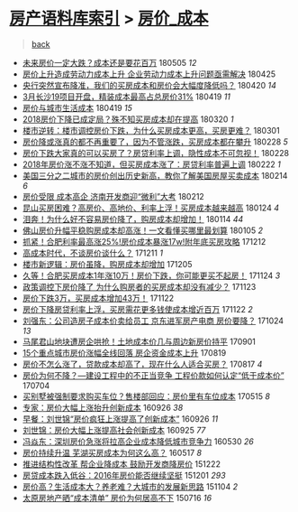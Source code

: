 [房产语料库索引](../../README.md)  > [房价_成本](房价_成本.md)
====
> [back](../README.md)

- [未来房价一定大跌？成本还是要花百万](http://jkwz.applinzi.com/ittc/7099653065802253319.html#%E6%9C%AA%E6%9D%A5%E6%88%BF%E4%BB%B7%E4%B8%80%E5%AE%9A%E5%A4%A7%E8%B7%8C%EF%BC%9F%E6%88%90%E6%9C%AC%E8%BF%98%E6%98%AF%E8%A6%81%E8%8A%B1%E7%99%BE%E4%B8%87) 180505 *12* 
- [房价上升造成劳动力成本上升 企业劳动力成本上升问题亟需解决](http://jkwz.applinzi.com/ittc/7095645264004252688.html#%E6%88%BF%E4%BB%B7%E4%B8%8A%E5%8D%87%E9%80%A0%E6%88%90%E5%8A%B3%E5%8A%A8%E5%8A%9B%E6%88%90%E6%9C%AC%E4%B8%8A%E5%8D%87+%E4%BC%81%E4%B8%9A%E5%8A%B3%E5%8A%A8%E5%8A%9B%E6%88%90%E6%9C%AC%E4%B8%8A%E5%8D%87%E9%97%AE%E9%A2%98%E4%BA%9F%E9%9C%80%E8%A7%A3%E5%86%B3) 180425  
- [央行突然宣布降准，我们的买房成本和房价会大幅度降低吗？](http://jkwz.applinzi.com/ittc/7094197767130055697.html#%E5%A4%AE%E8%A1%8C%E7%AA%81%E7%84%B6%E5%AE%A3%E5%B8%83%E9%99%8D%E5%87%86%EF%BC%8C%E6%88%91%E4%BB%AC%E7%9A%84%E4%B9%B0%E6%88%BF%E6%88%90%E6%9C%AC%E5%92%8C%E6%88%BF%E4%BB%B7%E4%BC%9A%E5%A4%A7%E5%B9%85%E5%BA%A6%E9%99%8D%E4%BD%8E%E5%90%97%EF%BC%9F) 180420 *14* 
- [3月长沙19项目开盘，精装成本最高占总房价31%](http://jkwz.applinzi.com/ittc/7093734398216373254.html#3%E6%9C%88%E9%95%BF%E6%B2%9919%E9%A1%B9%E7%9B%AE%E5%BC%80%E7%9B%98%EF%BC%8C%E7%B2%BE%E8%A3%85%E6%88%90%E6%9C%AC%E6%9C%80%E9%AB%98%E5%8D%A0%E6%80%BB%E6%88%BF%E4%BB%B731%25) 180419 *11* 
- [房价与城市生活成本](http://jkwz.applinzi.com/ittc/7093630934232597511.html#%E6%88%BF%E4%BB%B7%E4%B8%8E%E5%9F%8E%E5%B8%82%E7%94%9F%E6%B4%BB%E6%88%90%E6%9C%AC) 180419 *15* 
- [2018房价下降已成定局？殊不知买房成本却在提高](http://jkwz.applinzi.com/ittc/7082638604881101831.html#2018%E6%88%BF%E4%BB%B7%E4%B8%8B%E9%99%8D%E5%B7%B2%E6%88%90%E5%AE%9A%E5%B1%80%EF%BC%9F%E6%AE%8A%E4%B8%8D%E7%9F%A5%E4%B9%B0%E6%88%BF%E6%88%90%E6%9C%AC%E5%8D%B4%E5%9C%A8%E6%8F%90%E9%AB%98) 180320 *1* 
- [楼市逆转：楼市调控房价下跌，为什么买房成本更高，买房更难？](http://jkwz.applinzi.com/ittc/7075425626268107787.html#%E6%A5%BC%E5%B8%82%E9%80%86%E8%BD%AC%EF%BC%9A%E6%A5%BC%E5%B8%82%E8%B0%83%E6%8E%A7%E6%88%BF%E4%BB%B7%E4%B8%8B%E8%B7%8C%EF%BC%8C%E4%B8%BA%E4%BB%80%E4%B9%88%E4%B9%B0%E6%88%BF%E6%88%90%E6%9C%AC%E6%9B%B4%E9%AB%98%EF%BC%8C%E4%B9%B0%E6%88%BF%E6%9B%B4%E9%9A%BE%EF%BC%9F) 180301  
- [房价降或涨真的都不再重要了，因为不管涨跌，买房成本都在攀升](http://jkwz.applinzi.com/ittc/7075204231089095686.html#%E6%88%BF%E4%BB%B7%E9%99%8D%E6%88%96%E6%B6%A8%E7%9C%9F%E7%9A%84%E9%83%BD%E4%B8%8D%E5%86%8D%E9%87%8D%E8%A6%81%E4%BA%86%EF%BC%8C%E5%9B%A0%E4%B8%BA%E4%B8%8D%E7%AE%A1%E6%B6%A8%E8%B7%8C%EF%BC%8C%E4%B9%B0%E6%88%BF%E6%88%90%E6%9C%AC%E9%83%BD%E5%9C%A8%E6%94%80%E5%8D%87) 180228 *5* 
- [房价下跌大家真的可以买房了？房贷利率上调，隐性成本不可忽视！](http://jkwz.applinzi.com/ittc/7075129127072171025.html#%E6%88%BF%E4%BB%B7%E4%B8%8B%E8%B7%8C%E5%A4%A7%E5%AE%B6%E7%9C%9F%E7%9A%84%E5%8F%AF%E4%BB%A5%E4%B9%B0%E6%88%BF%E4%BA%86%EF%BC%9F%E6%88%BF%E8%B4%B7%E5%88%A9%E7%8E%87%E4%B8%8A%E8%B0%83%EF%BC%8C%E9%9A%90%E6%80%A7%E6%88%90%E6%9C%AC%E4%B8%8D%E5%8F%AF%E5%BF%BD%E8%A7%86%EF%BC%81) 180228  
- [2018年房价涨不涨不知道，但买房成本涨了：房贷利率普遍上调](http://jkwz.applinzi.com/ittc/7072667548531557382.html#2018%E5%B9%B4%E6%88%BF%E4%BB%B7%E6%B6%A8%E4%B8%8D%E6%B6%A8%E4%B8%8D%E7%9F%A5%E9%81%93%EF%BC%8C%E4%BD%86%E4%B9%B0%E6%88%BF%E6%88%90%E6%9C%AC%E6%B6%A8%E4%BA%86%EF%BC%9A%E6%88%BF%E8%B4%B7%E5%88%A9%E7%8E%87%E6%99%AE%E9%81%8D%E4%B8%8A%E8%B0%83) 180222 *1* 
- [美国三分之二城市的房价创出历史新高，教你了解美国房屋买卖成本](http://jkwz.applinzi.com/ittc/7069896624786899979.html#%E7%BE%8E%E5%9B%BD%E4%B8%89%E5%88%86%E4%B9%8B%E4%BA%8C%E5%9F%8E%E5%B8%82%E7%9A%84%E6%88%BF%E4%BB%B7%E5%88%9B%E5%87%BA%E5%8E%86%E5%8F%B2%E6%96%B0%E9%AB%98%EF%BC%8C%E6%95%99%E4%BD%A0%E4%BA%86%E8%A7%A3%E7%BE%8E%E5%9B%BD%E6%88%BF%E5%B1%8B%E4%B9%B0%E5%8D%96%E6%88%90%E6%9C%AC) 180214 *6* 
- [房价受限 成本高企 济南开发商迎“微利”大考](http://jkwz.applinzi.com/ittc/7069112305348772874.html#%E6%88%BF%E4%BB%B7%E5%8F%97%E9%99%90+%E6%88%90%E6%9C%AC%E9%AB%98%E4%BC%81+%E6%B5%8E%E5%8D%97%E5%BC%80%E5%8F%91%E5%95%86%E8%BF%8E%E2%80%9C%E5%BE%AE%E5%88%A9%E2%80%9D%E5%A4%A7%E8%80%83) 180212  
- [昆山买房困难？高房价、高地价、利率上浮！买房成本越来越高](http://jkwz.applinzi.com/ittc/7062275320365712391.html#%E6%98%86%E5%B1%B1%E4%B9%B0%E6%88%BF%E5%9B%B0%E9%9A%BE%EF%BC%9F%E9%AB%98%E6%88%BF%E4%BB%B7%E3%80%81%E9%AB%98%E5%9C%B0%E4%BB%B7%E3%80%81%E5%88%A9%E7%8E%87%E4%B8%8A%E6%B5%AE%EF%BC%81%E4%B9%B0%E6%88%BF%E6%88%90%E6%9C%AC%E8%B6%8A%E6%9D%A5%E8%B6%8A%E9%AB%98) 180124 *4* 
- [泪奔！为什么好不容易房价降了，购房成本却增加！](http://jkwz.applinzi.com/ittc/7058565313304462352.html#%E6%B3%AA%E5%A5%94%EF%BC%81%E4%B8%BA%E4%BB%80%E4%B9%88%E5%A5%BD%E4%B8%8D%E5%AE%B9%E6%98%93%E6%88%BF%E4%BB%B7%E9%99%8D%E4%BA%86%EF%BC%8C%E8%B4%AD%E6%88%BF%E6%88%90%E6%9C%AC%E5%8D%B4%E5%A2%9E%E5%8A%A0%EF%BC%81) 180114 *44* 
- [佛山房价升幅平稳购房成本却高涨！一文看懂买哪里最划算](http://jkwz.applinzi.com/ittc/7054991464524678150.html#%E4%BD%9B%E5%B1%B1%E6%88%BF%E4%BB%B7%E5%8D%87%E5%B9%85%E5%B9%B3%E7%A8%B3%E8%B4%AD%E6%88%BF%E6%88%90%E6%9C%AC%E5%8D%B4%E9%AB%98%E6%B6%A8%EF%BC%81%E4%B8%80%E6%96%87%E7%9C%8B%E6%87%82%E4%B9%B0%E5%93%AA%E9%87%8C%E6%9C%80%E5%88%92%E7%AE%97) 180105 *2* 
- [抓紧！合肥利率最高涨25%!房价成本暴涨17w!附年底买房攻略](http://jkwz.applinzi.com/ittc/7046139893384741904.html#%E6%8A%93%E7%B4%A7%EF%BC%81%E5%90%88%E8%82%A5%E5%88%A9%E7%8E%87%E6%9C%80%E9%AB%98%E6%B6%A825%25%21%E6%88%BF%E4%BB%B7%E6%88%90%E6%9C%AC%E6%9A%B4%E6%B6%A817w%21%E9%99%84%E5%B9%B4%E5%BA%95%E4%B9%B0%E6%88%BF%E6%94%BB%E7%95%A5) 171212  
- [高成本时代，不谈房价谈什么？](http://jkwz.applinzi.com/ittc/7045825026828272657.html#%E9%AB%98%E6%88%90%E6%9C%AC%E6%97%B6%E4%BB%A3%EF%BC%8C%E4%B8%8D%E8%B0%88%E6%88%BF%E4%BB%B7%E8%B0%88%E4%BB%80%E4%B9%88%EF%BC%9F) 171211 *1* 
- [楼市新逻辑：房价虽降，购房成本却增加](http://jkwz.applinzi.com/ittc/7043643474283332624.html#%E6%A5%BC%E5%B8%82%E6%96%B0%E9%80%BB%E8%BE%91%EF%BC%9A%E6%88%BF%E4%BB%B7%E8%99%BD%E9%99%8D%EF%BC%8C%E8%B4%AD%E6%88%BF%E6%88%90%E6%9C%AC%E5%8D%B4%E5%A2%9E%E5%8A%A0) 171205  
- [久等！合肥买房成本1年涨10万！房价下跌，你可能更买不起房！](http://jkwz.applinzi.com/ittc/7039432792348296208.html#%E4%B9%85%E7%AD%89%EF%BC%81%E5%90%88%E8%82%A5%E4%B9%B0%E6%88%BF%E6%88%90%E6%9C%AC1%E5%B9%B4%E6%B6%A810%E4%B8%87%EF%BC%81%E6%88%BF%E4%BB%B7%E4%B8%8B%E8%B7%8C%EF%BC%8C%E4%BD%A0%E5%8F%AF%E8%83%BD%E6%9B%B4%E4%B9%B0%E4%B8%8D%E8%B5%B7%E6%88%BF%EF%BC%81) 171124 *3* 
- [政策调控下房价降了 为什么购房者的买房成本却没有减少？](http://jkwz.applinzi.com/ittc/7039074349078807569.html#%E6%94%BF%E7%AD%96%E8%B0%83%E6%8E%A7%E4%B8%8B%E6%88%BF%E4%BB%B7%E9%99%8D%E4%BA%86+%E4%B8%BA%E4%BB%80%E4%B9%88%E8%B4%AD%E6%88%BF%E8%80%85%E7%9A%84%E4%B9%B0%E6%88%BF%E6%88%90%E6%9C%AC%E5%8D%B4%E6%B2%A1%E6%9C%89%E5%87%8F%E5%B0%91%EF%BC%9F) 171123  
- [房价下跌3万，买房成本增加43万！](http://jkwz.applinzi.com/ittc/7038836095851168784.html#%E6%88%BF%E4%BB%B7%E4%B8%8B%E8%B7%8C3%E4%B8%87%EF%BC%8C%E4%B9%B0%E6%88%BF%E6%88%90%E6%9C%AC%E5%A2%9E%E5%8A%A043%E4%B8%87%EF%BC%81) 171122  
- [房价下降房贷利率上浮，买房需花更多钱使成本增近百万](http://jkwz.applinzi.com/ittc/7038786718742889489.html#%E6%88%BF%E4%BB%B7%E4%B8%8B%E9%99%8D%E6%88%BF%E8%B4%B7%E5%88%A9%E7%8E%87%E4%B8%8A%E6%B5%AE%EF%BC%8C%E4%B9%B0%E6%88%BF%E9%9C%80%E8%8A%B1%E6%9B%B4%E5%A4%9A%E9%92%B1%E4%BD%BF%E6%88%90%E6%9C%AC%E5%A2%9E%E8%BF%91%E7%99%BE%E4%B8%87) 171122 *2* 
- [刘强东：公司造房子成本价卖给员工 京东进军房产电商 房价要降？](http://jkwz.applinzi.com/ittc/7028112934314705936.html#%E5%88%98%E5%BC%BA%E4%B8%9C%EF%BC%9A%E5%85%AC%E5%8F%B8%E9%80%A0%E6%88%BF%E5%AD%90%E6%88%90%E6%9C%AC%E4%BB%B7%E5%8D%96%E7%BB%99%E5%91%98%E5%B7%A5+%E4%BA%AC%E4%B8%9C%E8%BF%9B%E5%86%9B%E6%88%BF%E4%BA%A7%E7%94%B5%E5%95%86+%E6%88%BF%E4%BB%B7%E8%A6%81%E9%99%8D%EF%BC%9F) 171024 *13* 
- [马尾君山地块遭房企哄抢！土地成本价几与周边新房价持平](http://jkwz.applinzi.com/ittc/7008369873292624912.html#%E9%A9%AC%E5%B0%BE%E5%90%9B%E5%B1%B1%E5%9C%B0%E5%9D%97%E9%81%AD%E6%88%BF%E4%BC%81%E5%93%84%E6%8A%A2%EF%BC%81%E5%9C%9F%E5%9C%B0%E6%88%90%E6%9C%AC%E4%BB%B7%E5%87%A0%E4%B8%8E%E5%91%A8%E8%BE%B9%E6%96%B0%E6%88%BF%E4%BB%B7%E6%8C%81%E5%B9%B3) 170901  
- [15个重点城市房价涨幅全线回落 房企资金成本上升](http://jkwz.applinzi.com/ittc/7003408673395966993.html#15%E4%B8%AA%E9%87%8D%E7%82%B9%E5%9F%8E%E5%B8%82%E6%88%BF%E4%BB%B7%E6%B6%A8%E5%B9%85%E5%85%A8%E7%BA%BF%E5%9B%9E%E8%90%BD+%E6%88%BF%E4%BC%81%E8%B5%84%E9%87%91%E6%88%90%E6%9C%AC%E4%B8%8A%E5%8D%87) 170819  
- [房价不怎么涨了，贷款成本却高了，现在什么人适合买房？](http://jkwz.applinzi.com/ittc/7002788537366479889.html#%E6%88%BF%E4%BB%B7%E4%B8%8D%E6%80%8E%E4%B9%88%E6%B6%A8%E4%BA%86%EF%BC%8C%E8%B4%B7%E6%AC%BE%E6%88%90%E6%9C%AC%E5%8D%B4%E9%AB%98%E4%BA%86%EF%BC%8C%E7%8E%B0%E5%9C%A8%E4%BB%80%E4%B9%88%E4%BA%BA%E9%80%82%E5%90%88%E4%B9%B0%E6%88%BF%EF%BC%9F) 170817 *4* 
- [房价为何不降？—建设工程中的不正当竞争 工程价款如何认定“低于成本价”](http://jkwz.applinzi.com/ittc/6986369382929138693.html#%E6%88%BF%E4%BB%B7%E4%B8%BA%E4%BD%95%E4%B8%8D%E9%99%8D%EF%BC%9F%E2%80%94%E5%BB%BA%E8%AE%BE%E5%B7%A5%E7%A8%8B%E4%B8%AD%E7%9A%84%E4%B8%8D%E6%AD%A3%E5%BD%93%E7%AB%9E%E4%BA%89+%E5%B7%A5%E7%A8%8B%E4%BB%B7%E6%AC%BE%E5%A6%82%E4%BD%95%E8%AE%A4%E5%AE%9A%E2%80%9C%E4%BD%8E%E4%BA%8E%E6%88%90%E6%9C%AC%E4%BB%B7%E2%80%9D) 170704  
- [买别墅被强制要求购买车位？售楼部回应：房价里有车位成本](http://jkwz.applinzi.com/ittc/6967988240664495109.html#%E4%B9%B0%E5%88%AB%E5%A2%85%E8%A2%AB%E5%BC%BA%E5%88%B6%E8%A6%81%E6%B1%82%E8%B4%AD%E4%B9%B0%E8%BD%A6%E4%BD%8D%EF%BC%9F%E5%94%AE%E6%A5%BC%E9%83%A8%E5%9B%9E%E5%BA%94%EF%BC%9A%E6%88%BF%E4%BB%B7%E9%87%8C%E6%9C%89%E8%BD%A6%E4%BD%8D%E6%88%90%E6%9C%AC) 170515 *8* 
- [专家：房价大幅上涨抬升创新成本](http://jkwz.applinzi.com/ittc/6882192725587264517.html#%E4%B8%93%E5%AE%B6%EF%BC%9A%E6%88%BF%E4%BB%B7%E5%A4%A7%E5%B9%85%E4%B8%8A%E6%B6%A8%E6%8A%AC%E5%8D%87%E5%88%9B%E6%96%B0%E6%88%90%E6%9C%AC) 160926 *38* 
- [早餐：刘世锦“房价疯狂上涨提高了创新成本”](http://jkwz.applinzi.com/ittc/6882122891805590533.html#%E6%97%A9%E9%A4%90%EF%BC%9A%E5%88%98%E4%B8%96%E9%94%A6%E2%80%9C%E6%88%BF%E4%BB%B7%E7%96%AF%E7%8B%82%E4%B8%8A%E6%B6%A8%E6%8F%90%E9%AB%98%E4%BA%86%E5%88%9B%E6%96%B0%E6%88%90%E6%9C%AC%E2%80%9D) 160926 *11* 
- [刘世锦：房价大幅上涨提高社会创新成本](http://jkwz.applinzi.com/ittc/6881876652635718660.html#%E5%88%98%E4%B8%96%E9%94%A6%EF%BC%9A%E6%88%BF%E4%BB%B7%E5%A4%A7%E5%B9%85%E4%B8%8A%E6%B6%A8%E6%8F%90%E9%AB%98%E7%A4%BE%E4%BC%9A%E5%88%9B%E6%96%B0%E6%88%90%E6%9C%AC) 160925 *77* 
- [冯焱东：深圳房价急涨将拉高企业成本降低城市竞争力](http://jkwz.applinzi.com/ittc/6837814319441773573.html#%E5%86%AF%E7%84%B1%E4%B8%9C%EF%BC%9A%E6%B7%B1%E5%9C%B3%E6%88%BF%E4%BB%B7%E6%80%A5%E6%B6%A8%E5%B0%86%E6%8B%89%E9%AB%98%E4%BC%81%E4%B8%9A%E6%88%90%E6%9C%AC%E9%99%8D%E4%BD%8E%E5%9F%8E%E5%B8%82%E7%AB%9E%E4%BA%89%E5%8A%9B) 160530 *26* 
- [房价持续升温 芜湖买房成本为何这么高？](http://jkwz.applinzi.com/ittc/6833157096597881861.html#%E6%88%BF%E4%BB%B7%E6%8C%81%E7%BB%AD%E5%8D%87%E6%B8%A9+%E8%8A%9C%E6%B9%96%E4%B9%B0%E6%88%BF%E6%88%90%E6%9C%AC%E4%B8%BA%E4%BD%95%E8%BF%99%E4%B9%88%E9%AB%98%EF%BC%9F) 160517 *8* 
- [推进结构性改革 帮企业降成本 鼓励开发商降房价](http://jkwz.applinzi.com/ittc/6778500639709725701.html#%E6%8E%A8%E8%BF%9B%E7%BB%93%E6%9E%84%E6%80%A7%E6%94%B9%E9%9D%A9+%E5%B8%AE%E4%BC%81%E4%B8%9A%E9%99%8D%E6%88%90%E6%9C%AC+%E9%BC%93%E5%8A%B1%E5%BC%80%E5%8F%91%E5%95%86%E9%99%8D%E6%88%BF%E4%BB%B7) 151222  
- [房贷成本跌入低谷：2016年房价能否继续坚挺](http://jkwz.applinzi.com/ittc/6770820332244173828.html#%E6%88%BF%E8%B4%B7%E6%88%90%E6%9C%AC%E8%B7%8C%E5%85%A5%E4%BD%8E%E8%B0%B7%EF%BC%9A2016%E5%B9%B4%E6%88%BF%E4%BB%B7%E8%83%BD%E5%90%A6%E7%BB%A7%E7%BB%AD%E5%9D%9A%E6%8C%BA) 151201 *293* 
- [房价高？生活成本大？养老难？大城市的发展新思路](http://jkwz.applinzi.com/ittc/6760852564807779332.html#%E6%88%BF%E4%BB%B7%E9%AB%98%EF%BC%9F%E7%94%9F%E6%B4%BB%E6%88%90%E6%9C%AC%E5%A4%A7%EF%BC%9F%E5%85%BB%E8%80%81%E9%9A%BE%EF%BC%9F%E5%A4%A7%E5%9F%8E%E5%B8%82%E7%9A%84%E5%8F%91%E5%B1%95%E6%96%B0%E6%80%9D%E8%B7%AF) 151104 *2* 
- [太原房地产晒“成本清单” 房价为何居高不下](http://jkwz.applinzi.com/ittc/547650611429104347.html#%E5%A4%AA%E5%8E%9F%E6%88%BF%E5%9C%B0%E4%BA%A7%E6%99%92%E2%80%9C%E6%88%90%E6%9C%AC%E6%B8%85%E5%8D%95%E2%80%9D+%E6%88%BF%E4%BB%B7%E4%B8%BA%E4%BD%95%E5%B1%85%E9%AB%98%E4%B8%8D%E4%B8%8B) 150716 *16* 

